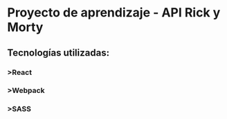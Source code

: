 # Proyecto de aprendizaje - API Rick y Morty

## Tecnologías utilizadas:

### >React
### >Webpack
### >SASS
